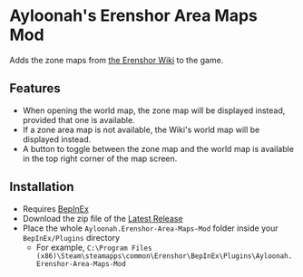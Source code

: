 # Ayloonah's Erenshor Area Maps Mod
Adds the zone maps from [the Erenshor Wiki](https://erenshor.wiki.gg/wiki/Zone_Maps) to the game.

## Features
- When opening the world map, the zone map will be displayed instead, provided that one is available.
- If a zone area map is not available, the Wiki's world map will be displayed instead.
- A button to toggle between the zone map and the world map is available in the top right corner of the map screen.

## Installation
- Requires [BepInEx](https://github.com/BepInEx/BepInEx)
- Download the zip file of the [Latest Release](https://github.com/Ayloonah/Erenshor-Chat-History-Mod/releases/)
- Place the whole `Ayloonah.Erenshor-Area-Maps-Mod` folder inside your `BepInEx/Plugins` directory
  - For example, `C:\Program Files (x86)\Steam\steamapps\common\Erenshor\BepInEx\Plugins\Ayloonah.Erenshor-Area-Maps-Mod`
